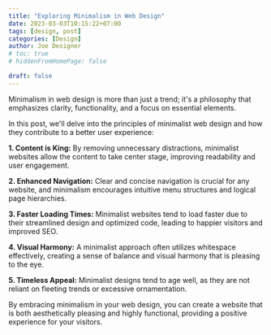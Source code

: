 ```yaml
---
title: "Exploring Minimalism in Web Design"
date: 2023-03-03T10:15:22+07:00
tags: [design, post]
categories: [Design]
author: Joe Designer
# toc: true
# hiddenFromHomePage: false

draft: false
---
```


Minimalism in web design is more than just a trend; it's a philosophy that emphasizes clarity, functionality, and a focus on essential elements.

In this post, we'll delve into the principles of minimalist web design and how they contribute to a better user experience:

**1. Content is King:**
By removing unnecessary distractions, minimalist websites allow the content to take center stage, improving readability and user engagement.

**2. Enhanced Navigation:**
Clear and concise navigation is crucial for any website, and minimalism encourages intuitive menu structures and logical page hierarchies.

**3. Faster Loading Times:**
Minimalist websites tend to load faster due to their streamlined design and optimized code, leading to happier visitors and improved SEO.

**4. Visual Harmony:**
A minimalist approach often utilizes whitespace effectively, creating a sense of balance and visual harmony that is pleasing to the eye.

**5. Timeless Appeal:**
Minimalist designs tend to age well, as they are not reliant on fleeting trends or excessive ornamentation.

By embracing minimalism in your web design, you can create a website that is both aesthetically pleasing and highly functional, providing a positive experience for your visitors.
